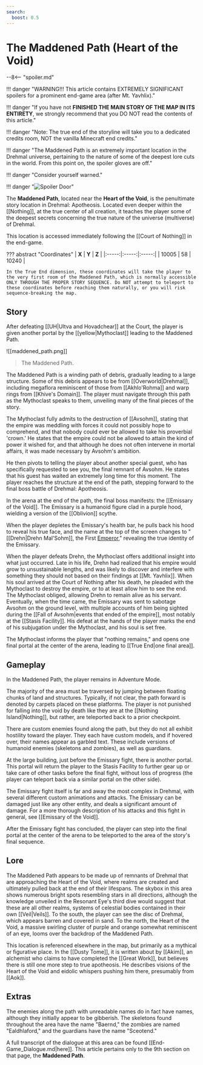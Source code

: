 ```yaml
---
search:
  boost: 0.5
---
```


# The Maddened Path (Heart of the Void)

--8<-- "spoiler.md"

!!! danger "WARNING!!! This article contains EXTREMELY SIGNIFICANT spoilers for a prominent end-game area (after Mt. Yavhlix)."

!!! danger "If you have not **FINISHED THE MAIN STORY OF THE MAP IN ITS ENTIRETY**, we strongly recommend that you DO NOT read the contents of this article."

!!! danger "Note: The true end of the storyline will take you to a dedicated credits room, NOT the vanilla Minecraft end credits."

!!! danger "The Maddened Path is an extremely important location in the Drehmal universe, pertaining to the nature of some of the deepest lore cuts in the world. From this point on, the spoiler gloves are off."

!!! danger "Consider yourself warned."

!!! danger "![Spoiler Door](/assets/img/spoiler_door.png)"

The **Maddened Path**, located near the **Heart of the Void**, is the penultimate story location in Drehmal: Apotheosis. Located even deeper within the [[Nothing]], at the true center of all creation, it teaches the player some of the deepest secrets concerning the true nature of the universe (multiverse) of Drehmal.

This location is accessed immediately following the [[Court of Nothing]] in the end-game.

??? abstract "Coordinates"
    | **X** | **Y** | **Z** |
    |:-----:|:-----:|:-----:|
    | 10005   |  58    | 10240  |

    In the True End dimension, these coordinates will take the player to the very first room of the Maddened Path, which is normally accessible ONLY THROUGH THE PROPER STORY SEQUENCE. Do NOT attempt to teleport to these coordinates before reaching them naturally, or you will risk sequence-breaking the map.

## Story
After defeating [[UH|Ultva and Hovadchear]] at the Court, the player is given another portal by the [[yellow|Mythoclast]] leading to the Maddened Path. 

![[maddened_path.png]]
> The Maddened Path.

The Maddened Path is a winding path of debris, gradually leading to a large structure. Some of this debris appears to be from [[Overworld|Drehmal]], including megaflora reminiscent of those from [[Akhlo'Rohma]] and warp rings from [[Khive's Domain]]. The player must navigate through this path as the Mythoclast speaks to them, unveiling many of the final pieces of the story.

The Mythoclast fully admits to the destruction of [[Avsohm]], stating that the empire was meddling with forces it could not possibly hope to comprehend, and that nobody could ever be allowed to take his proverbial 'crown.' He states that the empire could not be allowed to attain the kind of power it wished for, and that although he does not often intervene in mortal affairs, it was made necessary by Avsohm's ambition.

He then pivots to telling the player about another special guest, who has specifically requested to see you, the final remnant of Avsohm. He states that his guest has waited an extremely long time for this moment. The player reaches the structure at the end of the path, stepping forward to the final boss battle of Drehmal: Apotheosis.

In the arena at the end of the path, the final boss manifests: the [[Emissary of the Void]]. The Emissary is a humanoid figure clad in a purple hood, wielding a version of the [[Oblivion]] scythe. 

When the player depletes the Emissary's health bar, he pulls back his hood to reveal his true face, and the name at the top of the screen changes to "[[Drehn|Drehn Mal'Sohm]], the First [Emperor](/Lore/Historical_Figures/Avsohm/Emperors/)," revealing the true identity of the Emissary.

When the player defeats Drehn, the Mythoclast offers additional insight into what just occurred. Late in his life, Drehn had realized that his empire would grow to unsustainable lengths, and was likely to discover and interfere with something they should not based on their findings at [[Mt. Yavhlix]]. When his soul arrived at the Court of Nothing after his death, he pleaded with the Mythoclast to destroy the empire, or to at least allow him to see the end. The Mythoclast obliged, allowing Drehn to remain alive as his servant. Eventually, when the time came, the Emissary was sent to sabotage Avsohm on the ground level, with multiple accounts of him being sighted during the [[Fall of Avsohm|events that ended of the empire]], most notably at the [[Stasis Facility]]. His defeat at the hands of the player marks the end of his subjugation under the Mythoclast, and his soul is set free.

The Mythoclast informs the player that "nothing remains," and opens one final portal at the center of the arena, leading to [[True End|one final area]].

## Gameplay
In the Maddened Path, the player remains in Adventure Mode. 

The majority of the area must be traversed by jumping between floating chunks of land and structures. Typically, if not clear, the path forward is denoted by carpets placed on these platforms. The player is not punished for falling into the void by death like they are at the [[Nothing Island|Nothing]], but rather, are teleported back to a prior checkpoint.

There are custom enemies found along the path, but they do not all exhibit hostility toward the player. They each have custom models, and if hovered over, their names appear as garbled text. These include versions of humanoid enemies (skeletons and zombies), as well as guardians.

At the large building, just before the Emissary fight, there is another portal. This portal will return the player to the Stasis Facility to further gear up or take care of other tasks before the final fight, without loss of progress (the player can teleport back via a similar portal on the other side). 

The Emissary fight itself is far and away the most complex in Drehmal, with several different custom animations and attacks. The Emissary can be damaged just like any other entity, and deals a significant amount of damage. For a more thorough description of his attacks and this fight in general, see [[Emissary of the Void]].

After the Emissary fight has concluded, the player can step into the final portal at the center of the arena to be teleported to the area of the story's final sequence.

## Lore
The Maddened Path appears to be made up of remnants of Drehmal that are approaching the Heart of the Void, where realms are created and ultimately pulled back at the end of their lifespans. The skybox in this area shows numerous bright spots resembling stars in all directions, although the knowledge unveiled in the Resonant Eye's third dive would suggest that these are all other realms, systems of celestial bodies contained in their own [[Veil|Veils]]. To the south, the player can see the disc of Drehmal, which appears barren and covered in sand. To the north, the Heart of the Void, a massive swirling cluster of purple and orange somewhat reminiscent of an eye, looms over the backdrop of the Maddened Path.

This location is referenced elsewhere in the map, but primarily as a mythical or figurative place. In the [[Dusty Tome]], it is written about by [[Akim]], an alchemist who claims to have completed the [[Great Work]], but believes there is still one more step to true apotheosis. He describes visions of the Heart of the Void and eidolic whispers pushing him there, presumably from [[Aok]].

## Extras
The enemies along the path with unreadable names do in fact have names, although they initially appear to be gibberish. The skeletons found throughout the area have the name "Baernd," the zombies are named "Ealdhlaford," and the guardians have the name "Sceotend."

A full transcript of the dialogue at this area can be found [[End-Game_Dialogue.md|here]]. This article pertains only to the 9th section on that page, the **Maddened Path**.
